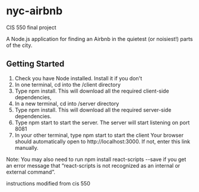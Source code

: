 # nyc-airbnb
CIS 550 final project

A Node.js application for finding an Airbnb in the quietest (or noisiest!) parts of the city.

## Getting Started

1) Check you have Node installed. Install it if you don't
2) In one terminal, cd into the /client directory
3) Type npm install. This will download all the required client-side dependencies, 
4) In a new terminal, cd into /server directory
5) Type npm install. This will download all the required server-side dependencies.
6) Type npm start to start the server. The server will start listening on port 8081
7) In your other terminal, type npm start to start the client
   Your browser should automatically open to http://localhost:3000. If not, enter this link manually.

Note: You may also need to run npm install react-scripts --save if you get an error message that “react-scripts is not recognized as an internal or external command”.

instructions modified from cis 550